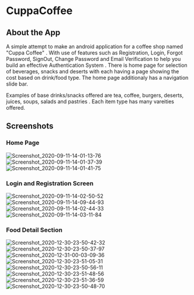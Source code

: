 # CuppaCoffee
## About the App

A simple attempt to make an android application for a coffee shop named "Cuppa Coffee" . With use of features such as Registration, Login, Forgot Password, SignOut, Change Password and Email Verification to help you build an effective Authentication System . There is home page for selection of beverages, snacks and deserts with each having a page showing the cost based on drink/food type. The home page additionaly has a navigation slide bar.

Examples of base drinks/snacks offered are tea, coffee, burgers, deserts, juices, soups, salads and pastries . Each item type has many vareities offered.

## Screenshots

### Home Page

![Screenshot_2020-09-11-14-01-13-76](https://user-images.githubusercontent.com/68576456/92919697-c6eae580-f452-11ea-9722-bb295415857e.jpg)    ![Screenshot_2020-09-11-14-01-37-39](https://user-images.githubusercontent.com/68576456/92919699-c81c1280-f452-11ea-82de-efd66010ab01.jpg)       ![Screenshot_2020-09-11-14-01-41-75](https://user-images.githubusercontent.com/68576456/92919705-c9e5d600-f452-11ea-8400-75f211d0253b.jpg)

### Login and Registration Screen

![Screenshot_2020-09-11-14-02-50-52](https://user-images.githubusercontent.com/68576456/92921205-75902580-f455-11ea-9e7b-f3e0985d64f0.jpg)  ![Screenshot_2020-09-11-14-09-44-93](https://user-images.githubusercontent.com/68576456/92921276-98bad500-f455-11ea-8516-cc7f8d648b11.jpg)   ![Screenshot_2020-09-11-14-02-44-33](https://user-images.githubusercontent.com/68576456/92921345-b5efa380-f455-11ea-982f-dec19233b97f.jpg)
![Screenshot_2020-09-11-14-03-11-84](https://user-images.githubusercontent.com/68576456/92921503-f64f2180-f455-11ea-8919-028cfa8190ea.jpg) 

###  Food Detail Section

![Screenshot_2020-12-30-23-50-42-32](https://user-images.githubusercontent.com/68576456/103373654-82678080-4afb-11eb-82e9-44ca55eda1e6.jpg)![Screenshot_2020-12-30-23-50-37-97](https://user-images.githubusercontent.com/68576456/103373815-f4d86080-4afb-11eb-98ef-2714c0151f30.jpg)![Screenshot_2020-12-31-00-03-09-36](https://user-images.githubusercontent.com/68576456/103373822-fa35ab00-4afb-11eb-9473-d73f799138ed.jpg)![Screenshot_2020-12-30-23-51-05-31](https://user-images.githubusercontent.com/68576456/103373837-0883c700-4afc-11eb-8b10-87e43361233b.jpg)![Screenshot_2020-12-30-23-50-56-11](https://user-images.githubusercontent.com/68576456/103373841-0cafe480-4afc-11eb-8e6a-bd48605fd0e8.jpg)![Screenshot_2020-12-30-23-51-48-56](https://user-images.githubusercontent.com/68576456/103373867-19343d00-4afc-11eb-94e6-98cc68179ca8.jpg)![Screenshot_2020-12-30-23-51-36-59](https://user-images.githubusercontent.com/68576456/103373890-281aef80-4afc-11eb-9d3a-80c72e3c3ccf.jpg)![Screenshot_2020-12-30-23-50-48-70](https://user-images.githubusercontent.com/68576456/103373899-2e10d080-4afc-11eb-9997-1946aabc6c04.jpg)


